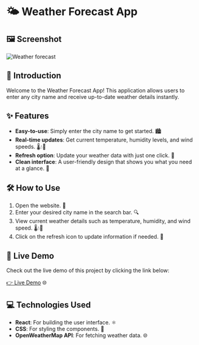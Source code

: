 # 🌤️ Weather Forecast App

## 🖼️ Screenshot
![Weather forecast](https://github.com/Altamashhhhhh/Altamashhhhhh.github.io/blob/main/Screenshot%202024-08-25%20011259.png?raw=true)


## 🌟 Introduction
Welcome to the Weather Forecast App! This application allows users to enter any city name and receive up-to-date weather details instantly.

## ✨ Features
- **Easy-to-use**: Simply enter the city name to get started. 🏙️
- **Real-time updates**: Get current temperature, humidity levels, and wind speeds. 🌡️💧💨
- **Refresh option**: Update your weather data with just one click. 🔄
- **Clean interface**: A user-friendly design that shows you what you need at a glance. 👀

## 🛠️ How to Use
1. Open the website. 📱
2. Enter your desired city name in the search bar. 🔍
3. View current weather details such as temperature, humidity, and wind speed. 🌡️💧💨
4. Click on the refresh icon to update information if needed. 🔄

## 🚀 Live Demo

Check out the live demo of this project by clicking the link below:

[👉 Live Demo](https://weather-widget-beryl.vercel.app/) 🌐


## 💻 Technologies Used
- **React**: For building the user interface. ⚛️
- **CSS**: For styling the components. 🎨
- **OpenWeatherMap API**: For fetching weather data. 🌐



